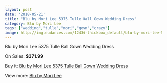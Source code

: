 ```yaml
---
layout: post
date: '2018-05-21'
title: "Blu by Mori Lee 5375 Tulle Ball Gown Wedding Dress"
category: Blu by Mori Lee
tags: ["wedding","tulle","mori","gown","crazy"]
image: http://img.eudances.com/12436-thickbox_default/blu-by-mori-lee-5375-tulle-ball-gown-wedding-dress.jpg
---
```

Blu by Mori Lee 5375 Tulle Ball Gown Wedding Dress

On Sales: **$371.99**
<a href="https://www.eudances.com/en/blu-by-mori-lee/3848-blu-by-mori-lee-5375-tulle-ball-gown-wedding-dress.html"><amp-img layout="responsive" width="600" height="600" src="//img.eudances.com/12436-thickbox_default/blu-by-mori-lee-5375-tulle-ball-gown-wedding-dress.jpg" alt="Blu by Mori Lee 5375 Tulle Ball Gown Wedding Dress 0" /></a>
<a href="https://www.eudances.com/en/blu-by-mori-lee/3848-blu-by-mori-lee-5375-tulle-ball-gown-wedding-dress.html"><amp-img layout="responsive" width="600" height="600" src="//img.eudances.com/12441-thickbox_default/blu-by-mori-lee-5375-tulle-ball-gown-wedding-dress.jpg" alt="Blu by Mori Lee 5375 Tulle Ball Gown Wedding Dress 1" /></a>
<a href="https://www.eudances.com/en/blu-by-mori-lee/3848-blu-by-mori-lee-5375-tulle-ball-gown-wedding-dress.html"><amp-img layout="responsive" width="600" height="600" src="//img.eudances.com/12440-thickbox_default/blu-by-mori-lee-5375-tulle-ball-gown-wedding-dress.jpg" alt="Blu by Mori Lee 5375 Tulle Ball Gown Wedding Dress 2" /></a>
<a href="https://www.eudances.com/en/blu-by-mori-lee/3848-blu-by-mori-lee-5375-tulle-ball-gown-wedding-dress.html"><amp-img layout="responsive" width="600" height="600" src="//img.eudances.com/12439-thickbox_default/blu-by-mori-lee-5375-tulle-ball-gown-wedding-dress.jpg" alt="Blu by Mori Lee 5375 Tulle Ball Gown Wedding Dress 3" /></a>
<a href="https://www.eudances.com/en/blu-by-mori-lee/3848-blu-by-mori-lee-5375-tulle-ball-gown-wedding-dress.html"><amp-img layout="responsive" width="600" height="600" src="//img.eudances.com/12438-thickbox_default/blu-by-mori-lee-5375-tulle-ball-gown-wedding-dress.jpg" alt="Blu by Mori Lee 5375 Tulle Ball Gown Wedding Dress 4" /></a>
<a href="https://www.eudances.com/en/blu-by-mori-lee/3848-blu-by-mori-lee-5375-tulle-ball-gown-wedding-dress.html"><amp-img layout="responsive" width="600" height="600" src="//img.eudances.com/12437-thickbox_default/blu-by-mori-lee-5375-tulle-ball-gown-wedding-dress.jpg" alt="Blu by Mori Lee 5375 Tulle Ball Gown Wedding Dress 5" /></a>

Buy it: [Blu by Mori Lee 5375 Tulle Ball Gown Wedding Dress](https://www.eudances.com/en/blu-by-mori-lee/3848-blu-by-mori-lee-5375-tulle-ball-gown-wedding-dress.html "Blu by Mori Lee 5375 Tulle Ball Gown Wedding Dress")

View more: [Blu by Mori Lee](https://www.eudances.com/en/39-blu-by-mori-lee "Blu by Mori Lee")